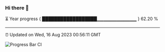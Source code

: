 ### Hi there 👋

⏳ Year progress { ██████████████████▁▁▁▁▁▁▁▁▁▁▁▁ } 62.20 %

---

⏰ Updated on Wed, 16 Aug 2023 00:56:11 GMT

![Progress Bar CI](https://github.com/liununu/liununu/workflows/Progress%20Bar%20CI/badge.svg)
